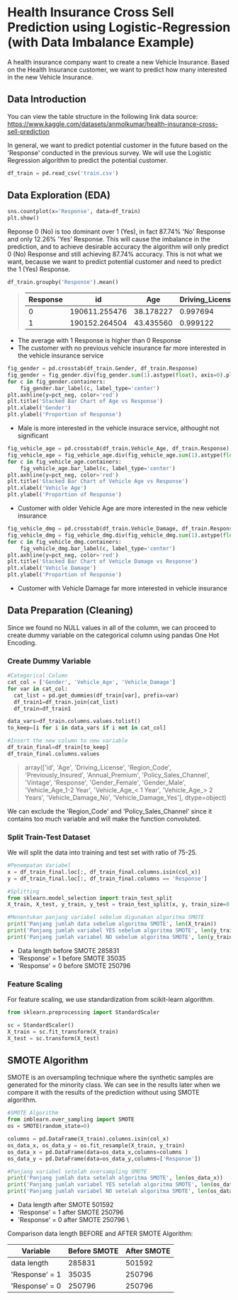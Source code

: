 # Health Insurance Cross Sell Prediction using Logistic-Regression (with Data Imbalance Example)
A health insurance company want to create a new Vehicle Insurance. Based on the Health Insurance customer, we want to predict how many interested in the new Vehicle Insurance.

## Data Introduction
You can view the table structure in the following link
data source: https://www.kaggle.com/datasets/anmolkumar/health-insurance-cross-sell-prediction

In general, we want to predict potential customer in the future based on the 'Response' conducted in the previous survey.
We will use the Logistic Regression algorithm to predict the potential customer.

```python
df_train = pd.read_csv('train.csv')
```

## Data Exploration (EDA)
```python
sns.countplot(x='Response', data=df_train)
plt.show()
```
Reponse 0 (No) is too dominant over 1 (Yes), in fact 87.74% 'No' Response and only 12.26% 'Yes' Response. This will cause the imbalance in the prediction, and to achieve desirable accuracy the algorithm will only predict 0 (No) Response and still achieving 87.74% accuracy. This is not what we want, because we want to predict potential customer and need to predict the 1 (Yes) Response.

```python
df_train.groupby('Response').mean()
```
> | Response | id |	Age |	Driving_License |	Region_Code |	Previously_Insured |	Annual_Premium |	Policy_Sales_Channel |	Vintage | 
> | --- | --- | --- | --- | --- | --- | --- | --- | --- |
> | 0 |	190611.255476 |	38.178227 |	0.997694 |	26.336544 |	0.521742 |	30419.160276 |	114.851040 |	154.380243 |
> | 1	| 190152.264504 |	43.435560 |	0.999122 |	26.762963 |	0.003383 |	31604.092742 |	91.869086 |	154.112246 |
 - The average with 1 Response is higher than 0 Response
 - The customer with no previous vehicle insurance far more interested in the vehicle insurance service

```python
fig_gender = pd.crosstab(df_train.Gender, df_train.Response)
fig_gender = fig_gender.div(fig_gender.sum(1).astype(float), axis=0).plot(kind='bar', stacked=True)
for c in fig_gender.containers:
    fig_gender.bar_label(c, label_type='center')
plt.axhline(y=pct_neg, color='red')
plt.title('Stacked Bar Chart of Age vs Response')
plt.xlabel('Gender')
plt.ylabel('Proportion of Response')
```
  - Male is more interested in the vehicle insurace service, althought not significant

```python
fig_vehicle_age = pd.crosstab(df_train.Vehicle_Age, df_train.Response)
fig_vehicle_age = fig_vehicle_age.div(fig_vehicle_age.sum(1).astype(float), axis=0).plot(kind='bar', stacked=True)
for c in fig_vehicle_age.containers:
    fig_vehicle_age.bar_label(c, label_type='center')
plt.axhline(y=pct_neg, color='red')
plt.title('Stacked Bar Chart of Vehicle Age vs Response')
plt.xlabel('Vehicle Age')
plt.ylabel('Proportion of Response')
```
  - Customer with older Vehicle Age are more interested in the new vehicle insurance

```python
fig_vehicle_dmg = pd.crosstab(df_train.Vehicle_Damage, df_train.Response)
fig_vehicle_dmg = fig_vehicle_dmg.div(fig_vehicle_dmg.sum(1).astype(float), axis=0).plot(kind='bar', stacked=True)
for c in fig_vehicle_dmg.containers:
    fig_vehicle_dmg.bar_label(c, label_type='center')
plt.axhline(y=pct_neg, color='red')
plt.title('Stacked Bar Chart of Vehicle Damage vs Response')
plt.xlabel('Vehicle Damage')
plt.ylabel('Proportion of Response')
```
  - Customer with Vehicle Damage far more interested in vehicle insurance

## Data Preparation (Cleaning)
Since we found no NULL values in all of the column, we can proceed to create dummy variable on the categorical column using pandas One Hot Encoding.
### Create Dummy Variable
```python
#Categorical Column
cat_col = ['Gender', 'Vehicle_Age', 'Vehicle_Damage']
for var in cat_col:
  cat_list = pd.get_dummies(df_train[var], prefix=var)
  df_train1=df_train.join(cat_list)
  df_train=df_train1

data_vars=df_train.columns.values.tolist()
to_keep=[i for i in data_vars if i not in cat_col]

#Insert the new column to new variable
df_train_final=df_train[to_keep]
df_train_final.columns.values
```
> array(['id', 'Age', 'Driving_License', 'Region_Code',
       'Previously_Insured', 'Annual_Premium', 'Policy_Sales_Channel',
       'Vintage', 'Response', 'Gender_Female', 'Gender_Male',
       'Vehicle_Age_1-2 Year', 'Vehicle_Age_< 1 Year',
       'Vehicle_Age_> 2 Years', 'Vehicle_Damage_No', 'Vehicle_Damage_Yes'],
      dtype=object)
 
 We can exclude the 'Region_Code' and 'Policy_Sales_Channel' since it contains too much variable and will make the function convoluted.
 
 ### Split Train-Test Dataset
 We will split the data into training and test set with ratio of 75-25.
 ```python
#Penempatan Variabel
x = df_train_final.loc[:, df_train_final.columns.isin(col_x)]
y = df_train_final.loc[:, df_train_final.columns == 'Response']

#Splitting
from sklearn.model_selection import train_test_split
X_train, X_test, y_train, y_test = train_test_split(x, y, train_size=0.75, test_size=0.25, random_state=0)

#Menentukan panjang variabel sebelum digunakan algoritma SMOTE
print('Panjang jumlah data sebelum algoritma SMOTE', len(X_train))
print('Panjang jumlah variabel YES sebelum algoritma SMOTE', len(y_train[y_train['Response']==1]))
print('Panjang jumlah variabel NO sebelum algoritma SMOTE', len(y_train[y_train['Response']==0]))
```
- Data length before SMOTE 285831
- 'Response' = 1 before SMOTE 35035
- 'Response' = 0 before SMOTE 250796

### Feature Scaling
For feature scaling, we use standardization from scikit-learn algorithm.
```python
from sklearn.preprocessing import StandardScaler

sc = StandardScaler()
X_train = sc.fit_transform(X_train)
X_test = sc.transform(X_test)
```

## SMOTE Algorithm
SMOTE is an oversampling technique where the synthetic samples are generated for the minority class. We can see in the results later when we compare it with
the results of the prediction without using SMOTE algorithm.
```python
#SMOTE Algorithm
from imblearn.over_sampling import SMOTE
os = SMOTE(random_state=0)

columns = pd.DataFrame(X_train).columns.isin(col_x)
os_data_x, os_data_y = os.fit_resample(X_train, y_train)
os_data_x = pd.DataFrame(data=os_data_x,columns=columns )
os_data_y = pd.DataFrame(data=os_data_y,columns=['Response'])

#Panjang variabel setelah oversampling SMOTE
print('Panjang jumlah data setelah algoritma SMOTE', len(os_data_x))
print('Panjang jumlah variabel YES setelah algoritma SMOTE', len(os_data_y[os_data_y['Response']==1]))
print('Panjang jumlah variabel NO setelah algoritma SMOTE', len(os_data_y[os_data_y['Response']==0]))
```
- Data length after SMOTE 501592
- 'Response' = 1 after SMOTE 250796
- 'Response' = 0 after SMOTE 250796
\

Comparison data length BEFORE and AFTER SMOTE Algorithm:

| Variable | Before SMOTE | After SMOTE |
| --- | --- | --- |
| data length | 285831 | 501592 |
| 'Response' = 1 | 35035 | 250796 |
| 'Response' = 0 | 250796 | 250796 |
